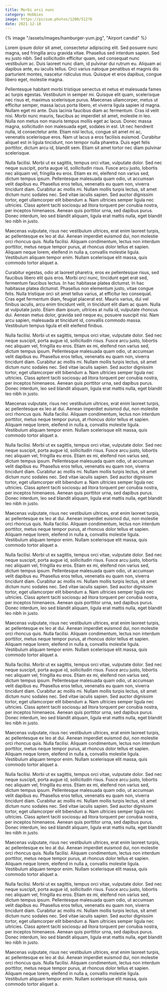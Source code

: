```yaml
---
title: Morbi orci nunc
category: Hobbies
image: https://picsum.photos/1200/512?6
date: 2021-12-10
---
```


<div class="md:mx-auto md:p-0 container flex-auto p-4 mt-12 prose-lg">{% image "/assets/images/hamburger-yum.jpg", "Airport candid" %}</div>



 Lorem ipsum dolor sit amet, consectetur adipiscing elit. Sed posuere nunc magna, sed fringilla arcu gravida vitae. Phasellus sed interdum sapien. Sed eu justo nibh. Sed sollicitudin efficitur quam, sed consequat nunc vestibulum ac. Duis laoreet nunc diam, id pulvinar dui rutrum eu. Aliquam ac dapibus ante, eu iaculis tellus. Orci varius natoque penatibus et magnis dis parturient montes, nascetur ridiculus mus. Quisque et eros dapibus, congue libero eget, molestie magna.

Pellentesque habitant morbi tristique senectus et netus et malesuada fames ac turpis egestas. Vestibulum in semper mi. Quisque elit quam, scelerisque nec risus et, maximus scelerisque purus. Maecenas ullamcorper, metus ut efficitur semper, massa lacus porta libero, et viverra ligula sapien id magna. Nullam eget mi ante. Duis lacinia faucibus diam ac fermentum. Cras id velit nisi. Morbi nunc mauris, faucibus ac imperdiet sit amet, molestie in leo. Nulla non metus non mauris tempus mollis eget ac lacus. Donec massa magna, sollicitudin non malesuada eget, sodales in est. Ut nec hendrerit nulla, id consectetur ante. Etiam nisl lectus, congue sit amet mi ac, venenatis scelerisque eros. Nam ut lacus a eros facilisis euismod. Curabitur aliquet est in ligula tincidunt, non tempor nulla pharetra. Duis eget felis porttitor, dictum arcu id, blandit sem. Etiam sit amet tortor nec diam pulvinar scelerisque.

Nulla facilisi. Morbi ut ex sagittis, tempus orci vitae, vulputate dolor. Sed nec neque suscipit, porta augue id, sollicitudin risus. Fusce arcu justo, lobortis nec aliquam vel, fringilla eu eros. Etiam ex mi, eleifend non varius sed, dictum tempus ipsum. Pellentesque malesuada quam odio, ut accumsan velit dapibus eu. Phasellus eros tellus, venenatis eu quam non, viverra tincidunt diam. Curabitur ac mollis mi. Nullam mollis turpis lectus, sit amet dictum nunc sodales nec. Sed vitae iaculis sapien. Sed auctor dignissim tortor, eget ullamcorper elit bibendum a. Nam ultricies semper ligula nec ultricies. Class aptent taciti sociosqu ad litora torquent per conubia nostra, per inceptos himenaeos. Aenean quis porttitor urna, sed dapibus purus. Donec interdum, leo sed blandit aliquam, ligula erat mattis nulla, eget blandit leo nibh in justo.

Maecenas vulputate, risus nec vestibulum ultrices, erat enim laoreet turpis, ac pellentesque ex leo at dui. Aenean imperdiet euismod dui, non molestie orci rhoncus quis. Nulla facilisi. Aliquam condimentum, lectus non interdum porttitor, metus neque tempor purus, at rhoncus dolor tellus et sapien. Aliquam neque lorem, eleifend in nulla a, convallis molestie ligula. Vestibulum aliquam tempor enim. Nullam scelerisque elit massa, quis commodo tortor aliquet a.

Curabitur egestas, odio at laoreet pharetra, eros ex pellentesque risus, sed faucibus libero elit quis eros. Morbi orci nunc, tincidunt eget erat sed, fermentum faucibus lectus. In hac habitasse platea dictumst. In hac habitasse platea dictumst. Phasellus non elementum justo, vitae congue felis. Nulla tristique orci sit amet tellus varius, at efficitur leo consequat. Cras eget fermentum diam, feugiat placerat est. Mauris varius, dui vel finibus iaculis, arcu enim tincidunt velit, in tincidunt elit diam ac quam. Nulla at vulputate justo. Etiam diam ipsum, ultrices at nulla id, vulputate rhoncus dui. Aenean metus dolor, gravida sed neque eu, posuere suscipit nisi. Nam arcu sapien, malesuada at tincidunt id, convallis commodo massa. Vestibulum tempus ligula et elit eleifend finibus. 

Nulla facilisi. Morbi ut ex sagittis, tempus orci vitae, vulputate dolor. Sed nec neque suscipit, porta augue id, sollicitudin risus. Fusce arcu justo, lobortis nec aliquam vel, fringilla eu eros. Etiam ex mi, eleifend non varius sed, dictum tempus ipsum. Pellentesque malesuada quam odio, ut accumsan velit dapibus eu. Phasellus eros tellus, venenatis eu quam non, viverra tincidunt diam. Curabitur ac mollis mi. Nullam mollis turpis lectus, sit amet dictum nunc sodales nec. Sed vitae iaculis sapien. Sed auctor dignissim tortor, eget ullamcorper elit bibendum a. Nam ultricies semper ligula nec ultricies. Class aptent taciti sociosqu ad litora torquent per conubia nostra, per inceptos himenaeos. Aenean quis porttitor urna, sed dapibus purus. Donec interdum, leo sed blandit aliquam, ligula erat mattis nulla, eget blandit leo nibh in justo.

Maecenas vulputate, risus nec vestibulum ultrices, erat enim laoreet turpis, ac pellentesque ex leo at dui. Aenean imperdiet euismod dui, non molestie orci rhoncus quis. Nulla facilisi. Aliquam condimentum, lectus non interdum porttitor, metus neque tempor purus, at rhoncus dolor tellus et sapien. Aliquam neque lorem, eleifend in nulla a, convallis molestie ligula. Vestibulum aliquam tempor enim. Nullam scelerisque elit massa, quis commodo tortor aliquet a.

Nulla facilisi. Morbi ut ex sagittis, tempus orci vitae, vulputate dolor. Sed nec neque suscipit, porta augue id, sollicitudin risus. Fusce arcu justo, lobortis nec aliquam vel, fringilla eu eros. Etiam ex mi, eleifend non varius sed, dictum tempus ipsum. Pellentesque malesuada quam odio, ut accumsan velit dapibus eu. Phasellus eros tellus, venenatis eu quam non, viverra tincidunt diam. Curabitur ac mollis mi. Nullam mollis turpis lectus, sit amet dictum nunc sodales nec. Sed vitae iaculis sapien. Sed auctor dignissim tortor, eget ullamcorper elit bibendum a. Nam ultricies semper ligula nec ultricies. Class aptent taciti sociosqu ad litora torquent per conubia nostra, per inceptos himenaeos. Aenean quis porttitor urna, sed dapibus purus. Donec interdum, leo sed blandit aliquam, ligula erat mattis nulla, eget blandit leo nibh in justo.

Maecenas vulputate, risus nec vestibulum ultrices, erat enim laoreet turpis, ac pellentesque ex leo at dui. Aenean imperdiet euismod dui, non molestie orci rhoncus quis. Nulla facilisi. Aliquam condimentum, lectus non interdum porttitor, metus neque tempor purus, at rhoncus dolor tellus et sapien. Aliquam neque lorem, eleifend in nulla a, convallis molestie ligula. Vestibulum aliquam tempor enim. Nullam scelerisque elit massa, quis commodo tortor aliquet a.


Nulla facilisi. Morbi ut ex sagittis, tempus orci vitae, vulputate dolor. Sed nec neque suscipit, porta augue id, sollicitudin risus. Fusce arcu justo, lobortis nec aliquam vel, fringilla eu eros. Etiam ex mi, eleifend non varius sed, dictum tempus ipsum. Pellentesque malesuada quam odio, ut accumsan velit dapibus eu. Phasellus eros tellus, venenatis eu quam non, viverra tincidunt diam. Curabitur ac mollis mi. Nullam mollis turpis lectus, sit amet dictum nunc sodales nec. Sed vitae iaculis sapien. Sed auctor dignissim tortor, eget ullamcorper elit bibendum a. Nam ultricies semper ligula nec ultricies. Class aptent taciti sociosqu ad litora torquent per conubia nostra, per inceptos himenaeos. Aenean quis porttitor urna, sed dapibus purus. Donec interdum, leo sed blandit aliquam, ligula erat mattis nulla, eget blandit leo nibh in justo.

Maecenas vulputate, risus nec vestibulum ultrices, erat enim laoreet turpis, ac pellentesque ex leo at dui. Aenean imperdiet euismod dui, non molestie orci rhoncus quis. Nulla facilisi. Aliquam condimentum, lectus non interdum porttitor, metus neque tempor purus, at rhoncus dolor tellus et sapien. Aliquam neque lorem, eleifend in nulla a, convallis molestie ligula. Vestibulum aliquam tempor enim. Nullam scelerisque elit massa, quis commodo tortor aliquet a.

Nulla facilisi. Morbi ut ex sagittis, tempus orci vitae, vulputate dolor. Sed nec neque suscipit, porta augue id, sollicitudin risus. Fusce arcu justo, lobortis nec aliquam vel, fringilla eu eros. Etiam ex mi, eleifend non varius sed, dictum tempus ipsum. Pellentesque malesuada quam odio, ut accumsan velit dapibus eu. Phasellus eros tellus, venenatis eu quam non, viverra tincidunt diam. Curabitur ac mollis mi. Nullam mollis turpis lectus, sit amet dictum nunc sodales nec. Sed vitae iaculis sapien. Sed auctor dignissim tortor, eget ullamcorper elit bibendum a. Nam ultricies semper ligula nec ultricies. Class aptent taciti sociosqu ad litora torquent per conubia nostra, per inceptos himenaeos. Aenean quis porttitor urna, sed dapibus purus. Donec interdum, leo sed blandit aliquam, ligula erat mattis nulla, eget blandit leo nibh in justo.

Maecenas vulputate, risus nec vestibulum ultrices, erat enim laoreet turpis, ac pellentesque ex leo at dui. Aenean imperdiet euismod dui, non molestie orci rhoncus quis. Nulla facilisi. Aliquam condimentum, lectus non interdum porttitor, metus neque tempor purus, at rhoncus dolor tellus et sapien. Aliquam neque lorem, eleifend in nulla a, convallis molestie ligula. Vestibulum aliquam tempor enim. Nullam scelerisque elit massa, quis commodo tortor aliquet a.

Nulla facilisi. Morbi ut ex sagittis, tempus orci vitae, vulputate dolor. Sed nec neque suscipit, porta augue id, sollicitudin risus. Fusce arcu justo, lobortis nec aliquam vel, fringilla eu eros. Etiam ex mi, eleifend non varius sed, dictum tempus ipsum. Pellentesque malesuada quam odio, ut accumsan velit dapibus eu. Phasellus eros tellus, venenatis eu quam non, viverra tincidunt diam. Curabitur ac mollis mi. Nullam mollis turpis lectus, sit amet dictum nunc sodales nec. Sed vitae iaculis sapien. Sed auctor dignissim tortor, eget ullamcorper elit bibendum a. Nam ultricies semper ligula nec ultricies. Class aptent taciti sociosqu ad litora torquent per conubia nostra, per inceptos himenaeos. Aenean quis porttitor urna, sed dapibus purus. Donec interdum, leo sed blandit aliquam, ligula erat mattis nulla, eget blandit leo nibh in justo.

Maecenas vulputate, risus nec vestibulum ultrices, erat enim laoreet turpis, ac pellentesque ex leo at dui. Aenean imperdiet euismod dui, non molestie orci rhoncus quis. Nulla facilisi. Aliquam condimentum, lectus non interdum porttitor, metus neque tempor purus, at rhoncus dolor tellus et sapien. Aliquam neque lorem, eleifend in nulla a, convallis molestie ligula. Vestibulum aliquam tempor enim. Nullam scelerisque elit massa, quis commodo tortor aliquet a.

Nulla facilisi. Morbi ut ex sagittis, tempus orci vitae, vulputate dolor. Sed nec neque suscipit, porta augue id, sollicitudin risus. Fusce arcu justo, lobortis nec aliquam vel, fringilla eu eros. Etiam ex mi, eleifend non varius sed, dictum tempus ipsum. Pellentesque malesuada quam odio, ut accumsan velit dapibus eu. Phasellus eros tellus, venenatis eu quam non, viverra tincidunt diam. Curabitur ac mollis mi. Nullam mollis turpis lectus, sit amet dictum nunc sodales nec. Sed vitae iaculis sapien. Sed auctor dignissim tortor, eget ullamcorper elit bibendum a. Nam ultricies semper ligula nec ultricies. Class aptent taciti sociosqu ad litora torquent per conubia nostra, per inceptos himenaeos. Aenean quis porttitor urna, sed dapibus purus. Donec interdum, leo sed blandit aliquam, ligula erat mattis nulla, eget blandit leo nibh in justo.

Maecenas vulputate, risus nec vestibulum ultrices, erat enim laoreet turpis, ac pellentesque ex leo at dui. Aenean imperdiet euismod dui, non molestie orci rhoncus quis. Nulla facilisi. Aliquam condimentum, lectus non interdum porttitor, metus neque tempor purus, at rhoncus dolor tellus et sapien. Aliquam neque lorem, eleifend in nulla a, convallis molestie ligula. Vestibulum aliquam tempor enim. Nullam scelerisque elit massa, quis commodo tortor aliquet a.
